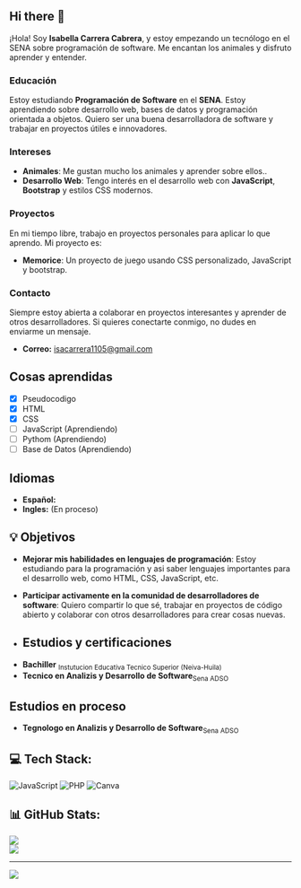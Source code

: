 ## Hi there 👋
¡Hola! Soy **Isabella Carrera Cabrera**, y estoy empezando un tecnólogo en el SENA sobre programación de software. Me encantan los animales y disfruto aprender y entender.

### Educación

Estoy estudiando **Programación de Software** en el **SENA**. Estoy aprendiendo sobre desarrollo web, bases de datos y programación orientada a objetos. Quiero ser una buena desarrolladora de software y trabajar en proyectos útiles e innovadores.

### Intereses

- **Animales**: Me gustan mucho los animales y aprender sobre ellos..
- **Desarrollo Web**: Tengo interés en el desarrollo web con **JavaScript**, **Bootstrap** y estilos CSS modernos.

### Proyectos

En mi tiempo libre, trabajo en proyectos personales para aplicar lo que aprendo. Mi proyecto es:

- **Memorice**: Un proyecto de juego usando CSS personalizado, JavaScript y bootstrap.

### Contacto

Siempre estoy abierta a colaborar en proyectos interesantes y aprender de otros desarrolladores. Si quieres conectarte conmigo, no dudes en enviarme un mensaje.
+ **Correo:** isacarrera1105@gmail.com

## Cosas aprendidas
- [X] Pseudocodigo
- [x] HTML
- [X] CSS
- [ ] JavaScript (Aprendiendo)
- [ ] Pythom (Aprendiendo)
- [ ] Base de Datos (Aprendiendo)

## Idiomas
+  **Español:** 
+  **Ingles:** (En proceso)

## 💡 Objetivos

* **Mejorar mis habilidades en lenguajes de programación**: Estoy estudiando para la programación  y asi saber lenguajes importantes para el desarrollo web, como HTML, CSS, JavaScript, etc.
* **Participar activamente en la comunidad de desarrolladores de software**: Quiero compartir lo que sé, trabajar en proyectos de código abierto y colaborar con otros desarrolladores para crear cosas nuevas.
  
* ## Estudios y certificaciones
+ **Bachiller** <sub>Instutucion Educativa Tecnico Superior (Neiva-Huila)</sub>
+ **Tecnico en Analizis y Desarrollo de Software**<sub>Sena ADSO</sub>

## Estudios en proceso
+ **Tegnologo en Analizis y Desarrollo de Software**<sub>Sena ADSO</sub>

## 💻 Tech Stack:
![JavaScript](https://img.shields.io/badge/javascript-%23323330.svg?style=for-the-badge&logo=javascript&logoColor=%23F7DF1E) ![PHP](https://img.shields.io/badge/php-%23777BB4.svg?style=for-the-badge&logo=php&logoColor=white)  ![Canva](https://img.shields.io/badge/Canva-%2300C4CC.svg?style=for-the-badge&logo=Canva&logoColor=white) 
## 📊 GitHub Stats:
![](https://github-readme-stats.vercel.app/api?username=isacarrera11053&theme=react&hide_border=false&include_all_commits=false&count_private=false)<br/>
![](https://github-readme-streak-stats.herokuapp.com/?user=isacarrera11053&theme=react&hide_border=false)<br/>


---
[![](https://visitcount.itsvg.in/api?id=isacarrera11053&icon=8&color=0)](https://visitcount.itsvg.in)



